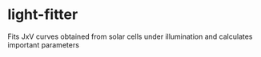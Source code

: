 # light-fitter
Fits JxV curves obtained from solar cells under illumination and calculates important parameters
